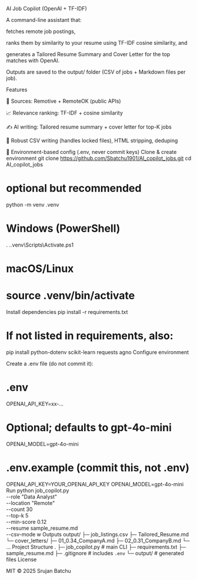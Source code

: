 AI Job Copilot (OpenAI + TF-IDF)

A command-line assistant that:

fetches remote job postings,

ranks them by similarity to your resume using TF-IDF cosine similarity, and

generates a Tailored Resume Summary and Cover Letter for the top matches with OpenAI.

Outputs are saved to the output/ folder (CSV of jobs + Markdown files per job).

Features

🔎 Sources: Remotive + RemoteOK (public APIs)

📈 Relevance ranking: TF-IDF + cosine similarity

✍️ AI writing: Tailored resume summary + cover letter for top-K jobs

🧹 Robust CSV writing (handles locked files), HTML stripping, deduping

🔐 Environment-based config (.env, never commit keys)
Clone & create environment
git clone https://github.com/Sbatchu1901/AI_copilot_jobs.git
cd AI_copilot_jobs

# optional but recommended
python -m venv .venv
# Windows (PowerShell)
. .\.venv\Scripts\Activate.ps1
# macOS/Linux
# source .venv/bin/activate

Install dependencies
pip install -r requirements.txt
# If not listed in requirements, also:
pip install python-dotenv scikit-learn requests agno
Configure environment

Create a .env file (do not commit it):
# .env
OPENAI_API_KEY=xx-...
# Optional; defaults to gpt-4o-mini
OPENAI_MODEL=gpt-4o-mini
# .env.example (commit this, not .env)
OPENAI_API_KEY=YOUR_OPENAI_API_KEY
OPENAI_MODEL=gpt-4o-mini
Run 
python job_copilot.py \
  --role "Data Analyst" \
  --location "Remote" \
  --count 30 \
  --top-k 5 \
  --min-score 0.12 \
  --resume sample_resume.md \
  --csv-mode w
Outputs 
output/
 ├─ job_listings.csv
 ├─ Tailored_Resume.md
 └─ cover_letters/
     ├─ 01_0.34_CompanyA.md
     ├─ 02_0.31_CompanyB.md
     └─ ...
Project Structure
.
├─ job_copilot.py        # main CLI
├─ requirements.txt
├─ sample_resume.md
├─ .gitignore            # includes `.env`
└─ output/               # generated files
License

MIT © 2025 Srujan Batchu
